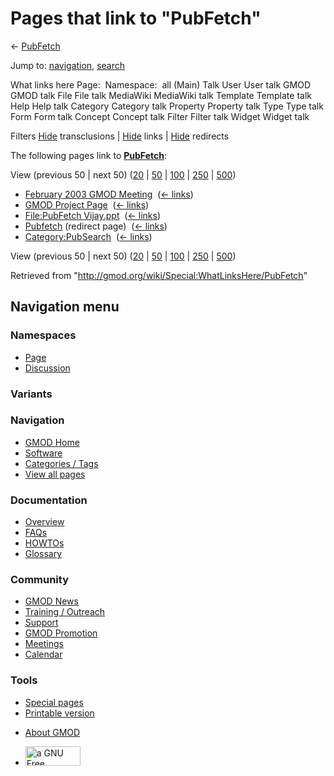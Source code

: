 <div id="mw-page-base" class="noprint">

</div>

<div id="mw-head-base" class="noprint">

</div>

<div id="content" class="mw-body" role="main">

<span id="top"></span>

<div id="mw-js-message" style="display:none;">

</div>



# <span dir="auto">Pages that link to "PubFetch"</span>

<div id="bodyContent">

<div id="contentSub">

← [PubFetch](/wiki/PubFetch "PubFetch")

</div>

<div id="jump-to-nav" class="mw-jump">

Jump to: [navigation](#mw-navigation), [search](#p-search)

</div>

<div id="mw-content-text">

What links here Page:  Namespace:  all (Main) Talk User User talk GMOD
GMOD talk File File talk MediaWiki MediaWiki talk Template Template talk
Help Help talk Category Category talk Property Property talk Type Type
talk Form Form talk Concept Concept talk Filter Filter talk Widget
Widget talk

Filters
[Hide](/mediawiki/index.php?title=Special:WhatLinksHere/PubFetch&hidetrans=1 "Special:WhatLinksHere/PubFetch")
transclusions \|
[Hide](/mediawiki/index.php?title=Special:WhatLinksHere/PubFetch&hidelinks=1 "Special:WhatLinksHere/PubFetch")
links \|
[Hide](/mediawiki/index.php?title=Special:WhatLinksHere/PubFetch&hideredirs=1 "Special:WhatLinksHere/PubFetch")
redirects

The following pages link to **[PubFetch](/wiki/PubFetch "PubFetch")**:

View (previous 50 \| next 50)
([20](/mediawiki/index.php?title=Special:WhatLinksHere/PubFetch&limit=20 "Special:WhatLinksHere/PubFetch")
\|
[50](/mediawiki/index.php?title=Special:WhatLinksHere/PubFetch&limit=50 "Special:WhatLinksHere/PubFetch")
\|
[100](/mediawiki/index.php?title=Special:WhatLinksHere/PubFetch&limit=100 "Special:WhatLinksHere/PubFetch")
\|
[250](/mediawiki/index.php?title=Special:WhatLinksHere/PubFetch&limit=250 "Special:WhatLinksHere/PubFetch")
\|
[500](/mediawiki/index.php?title=Special:WhatLinksHere/PubFetch&limit=500 "Special:WhatLinksHere/PubFetch"))

- [February 2003 GMOD
  Meeting](/wiki/February_2003_GMOD_Meeting "February 2003 GMOD Meeting")
  ‎ <span class="mw-whatlinkshere-tools">([←
  links](/mediawiki/index.php?title=Special:WhatLinksHere&target=February+2003+GMOD+Meeting "Special:WhatLinksHere"))</span>
- [GMOD Project Page](/wiki/GMOD_Project_Page "GMOD Project Page") ‎
  <span class="mw-whatlinkshere-tools">([←
  links](/mediawiki/index.php?title=Special:WhatLinksHere&target=GMOD+Project+Page "Special:WhatLinksHere"))</span>
- [File:PubFetch
  Vijay.ppt](/wiki/File:PubFetch_Vijay.ppt "File:PubFetch Vijay.ppt") ‎
  <span class="mw-whatlinkshere-tools">([←
  links](/mediawiki/index.php?title=Special:WhatLinksHere&target=File%3APubFetch+Vijay.ppt "Special:WhatLinksHere"))</span>
- [Pubfetch](/mediawiki/index.php?title=Pubfetch&redirect=no "Pubfetch")
  (redirect page) ‎ <span class="mw-whatlinkshere-tools">([←
  links](/mediawiki/index.php?title=Special:WhatLinksHere&target=Pubfetch "Special:WhatLinksHere"))</span>
- [Category:PubSearch](/wiki/Category:PubSearch "Category:PubSearch") ‎
  <span class="mw-whatlinkshere-tools">([←
  links](/mediawiki/index.php?title=Special:WhatLinksHere&target=Category%3APubSearch "Special:WhatLinksHere"))</span>

View (previous 50 \| next 50)
([20](/mediawiki/index.php?title=Special:WhatLinksHere/PubFetch&limit=20 "Special:WhatLinksHere/PubFetch")
\|
[50](/mediawiki/index.php?title=Special:WhatLinksHere/PubFetch&limit=50 "Special:WhatLinksHere/PubFetch")
\|
[100](/mediawiki/index.php?title=Special:WhatLinksHere/PubFetch&limit=100 "Special:WhatLinksHere/PubFetch")
\|
[250](/mediawiki/index.php?title=Special:WhatLinksHere/PubFetch&limit=250 "Special:WhatLinksHere/PubFetch")
\|
[500](/mediawiki/index.php?title=Special:WhatLinksHere/PubFetch&limit=500 "Special:WhatLinksHere/PubFetch"))

</div>

<div class="printfooter">

Retrieved from "<http://gmod.org/wiki/Special:WhatLinksHere/PubFetch>"

</div>

<div id="catlinks" class="catlinks catlinks-allhidden">

</div>

<div class="visualClear">

</div>

</div>

</div>

<div id="mw-navigation">

## Navigation menu

<div id="mw-head">



<div id="left-navigation">

<div id="p-namespaces" class="vectorTabs" role="navigation"
aria-labelledby="p-namespaces-label">

### Namespaces

- <span id="ca-nstab-main"><a href="/wiki/PubFetch" accesskey="c"
  title="View the content page [c]">Page</a></span>
- <span id="ca-talk"><a
  href="/mediawiki/index.php?title=Talk:PubFetch&amp;action=edit&amp;redlink=1"
  accesskey="t"
  title="Discussion about the content page [t]">Discussion</a></span>

</div>

<div id="p-variants" class="vectorMenu emptyPortlet" role="navigation"
aria-labelledby="p-variants-label">

### 

### Variants[](#)

<div class="menu">

</div>

</div>

</div>

<div id="right-navigation">





</div>



</div>

</div>

</div>

<div id="mw-panel">

<div id="p-logo" role="banner">

<a href="/wiki/Main_Page"
style="background-image: url(http://gmod.org/images/GMOD-cogs.png);"
title="Visit the main page"></a>

</div>

<div id="p-Navigation" class="portal" role="navigation"
aria-labelledby="p-Navigation-label">

### Navigation

<div class="body">

- <span id="n-GMOD-Home">[GMOD Home](/wiki/Main_Page)</span>
- <span id="n-Software">[Software](/wiki/GMOD_Components)</span>
- <span id="n-Categories-.2F-Tags">[Categories /
  Tags](/wiki/Categories)</span>
- <span id="n-View-all-pages">[View all
  pages](/wiki/Special:AllPages)</span>

</div>

</div>

<div id="p-Documentation" class="portal" role="navigation"
aria-labelledby="p-Documentation-label">

### Documentation

<div class="body">

- <span id="n-Overview">[Overview](/wiki/Overview)</span>
- <span id="n-FAQs">[FAQs](/wiki/Category:FAQ)</span>
- <span id="n-HOWTOs">[HOWTOs](/wiki/Category:HOWTO)</span>
- <span id="n-Glossary">[Glossary](/wiki/Glossary)</span>

</div>

</div>

<div id="p-Community" class="portal" role="navigation"
aria-labelledby="p-Community-label">

### Community

<div class="body">

- <span id="n-GMOD-News">[GMOD News](/wiki/GMOD_News)</span>
- <span id="n-Training-.2F-Outreach">[Training /
  Outreach](/wiki/Training_and_Outreach)</span>
- <span id="n-Support">[Support](/wiki/Support)</span>
- <span id="n-GMOD-Promotion">[GMOD
  Promotion](/wiki/GMOD_Promotion)</span>
- <span id="n-Meetings">[Meetings](/wiki/Meetings)</span>
- <span id="n-Calendar">[Calendar](/wiki/Calendar)</span>

</div>

</div>

<div id="p-tb" class="portal" role="navigation"
aria-labelledby="p-tb-label">

### Tools

<div class="body">

- <span id="t-specialpages"><a href="/wiki/Special:SpecialPages" accesskey="q"
  title="A list of all special pages [q]">Special pages</a></span>
- <span id="t-print"><a
  href="/mediawiki/index.php?title=Special:WhatLinksHere/PubFetch&amp;printable=yes"
  rel="alternate" accesskey="p"
  title="Printable version of this page [p]">Printable version</a></span>

</div>

</div>

</div>

</div>

<div id="footer" role="contentinfo">

- <span id="footer-places-about">[About
  GMOD](/wiki/GMOD:About "GMOD:About")</span>

<!-- -->

- <span id="footer-copyrightico">[<img src="http://www.gnu.org/graphics/gfdl-logo-small.png" width="88"
  height="31" alt="a GNU Free Documentation License" />](http://www.gnu.org/licenses/fdl-1.3.html)</span>




</div>
